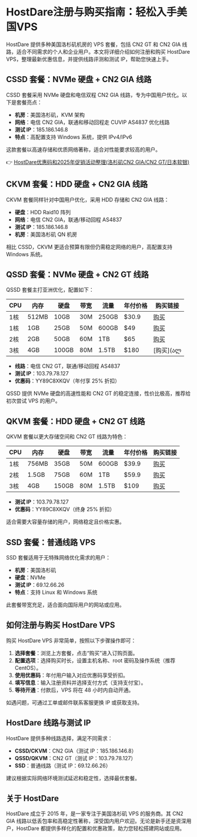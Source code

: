 # HostDare注册与购买指南：轻松入手美国VPS

HostDare 提供多种美国洛杉矶机房的 VPS 套餐，包括 CN2 GT 和 CN2 GIA 线路，适合不同需求的个人和企业用户。本文将详细介绍如何注册和购买 HostDare VPS，整理最新优惠信息，并提供线路评测和测试 IP，帮助您快速上手。

## CSSD 套餐：NVMe 硬盘 + CN2 GIA 线路

CSSD 套餐采用 NVMe 硬盘和电信双程 CN2 GIA 线路，专为中国用户优化。以下是套餐亮点：

- **机房**：美国洛杉矶，KVM 架构  
- **网络**：电信 CN2 GIA，联通和移动回程走 CUVIP AS4837 优化线路  
- **测试 IP**：185.186.146.8  
- **特点**：高配置支持 Windows 系统，提供 IPv4/IPv6  

这款套餐以高速存储和优质网络著称，适合对性能要求较高的用户。

👉 [HostDare优惠码和2025年促销活动整理(洛杉矶CN2 GIA/CN2 GT/日本软银)](https://bit.ly/hostdare)

## CKVM 套餐：HDD 硬盘 + CN2 GIA 线路

CKVM 套餐同样针对中国用户优化，采用 HDD 存储和 CN2 GIA 线路：

- **硬盘**：HDD Raid10 阵列  
- **网络**：电信 CN2 GIA，联通/移动回程 AS4837  
- **测试 IP**：185.186.146.8  
- **机房**：美国洛杉矶 QN 机房  

相比 CSSD，CKVM 更适合预算有限但仍需稳定网络的用户，高配置支持 Windows 系统。

## QSSD 套餐：NVMe 硬盘 + CN2 GT 线路

QSSD 套餐主打亚洲优化，配置如下：

| CPU  | 内存  | 硬盘   | 带宽 | 流量   | 年付价格 | 购买链接                          |
|------|-------|--------|------|--------|----------|-----------------------------------|
| 1核  | 512MB | 10GB   | 30M  | 250GB  | $30.9    | [购买](https://bit.ly/hostdare)  |
| 1核  | 1GB   | 25GB   | 50M  | 600GB  | $49      | [购买](https://bit.ly/hostdare)  |
| 2核  | 2GB   | 50GB   | 60M  | 1TB    | $65      | [购买](https://bit.ly/hostdare)  |
| 3核  | 4GB   | 100GB  | 80M  | 1.5TB  | $180     | [购买](ალ

- **线路**：电信 CN2 GT，联通/移动回程 AS4837  
- **测试 IP**：103.79.78.127  
- **优惠码**：YY89C8XKQV（年付享 25% 折扣）  

QSSD 提供 NVMe 硬盘的高速性能和 CN2 GT 的稳定连接，性价比极高，推荐给初次尝试 VPS 的用户。

## QKVM 套餐：HDD 硬盘 + CN2 GT 线路

QKVM 套餐以更大存储空间和 CN2 GT 线路为特色：

| CPU  | 内存  | 硬盘   | 带宽 | 流量   | 年付价格 | 购买链接                          |
|------|-------|--------|------|--------|----------|-----------------------------------|
| 1核  | 756MB | 35GB   | 50M  | 600GB  | $39.9    | [购买](https://bit.ly/hostdare)  |
| 2核  | 1.5GB | 75GB   | 60M  | 1TB    | $59.9    | [购买](https://bit.ly/hostdare)  |
| 3核  | 4GB   | 150GB  | 80M  | 1.5TB  | $109     | [购买](https://bit.ly/hostdare)  |

- **测试 IP**：103.79.78.127  
- **优惠码**：YY89C8XKQV（终身 25% 折扣）  

适合需要大容量存储的用户，网络稳定且价格实惠。

## SSD 套餐：普通线路 VPS

SSD 套餐适用于无特殊网络优化需求的用户：

- **机房**：美国洛杉矶  
- **硬盘**：NVMe  
- **测试 IP**：69.12.66.26  
- **特点**：支持 Linux 和 Windows 系统  

此套餐带宽充足，适合面向国际用户的网站或应用。

## 如何注册与购买 HostDare VPS

购买 HostDare VPS 非常简单，按照以下步骤操作即可：

1. **选择套餐**：浏览上方套餐，点击“购买”进入订购页面。  
2. **配置选项**：选择购买时长，设置主机名称、root 密码及操作系统（推荐 CentOS）。  
3. **使用优惠码**：年付用户输入对应优惠码享受折扣。  
4. **填写信息**：输入注册资料并选择支付方式（支持支付宝）。  
5. **等待开通**：付款后，VPS 将在 48 小时内自动开通。  

如遇问题，可通过工单或邮件联系客服更换 IP 或获取支持。

## HostDare 线路与测试 IP

HostDare 提供多种线路选择，满足不同需求：

- **CSSD/CKVM**：CN2 GIA（测试 IP：185.186.146.8）  
- **QSSD/QKVM**：CN2 GT（测试 IP：103.79.78.127）  
- **SSD**：普通线路（测试 IP：69.12.66.26）  

建议根据实际网络环境测试延迟和稳定性，选择最优套餐。

## 关于 HostDare

HostDare 成立于 2015 年，是一家专注于美国洛杉矶 VPS 的服务商。其 CN2 GIA 线路以低丢包率和高稳定性著称，深受国内用户欢迎。无论是新手还是资深用户，HostDare 都提供多样化的配置和优惠政策，助力您轻松搭建网站或应用。